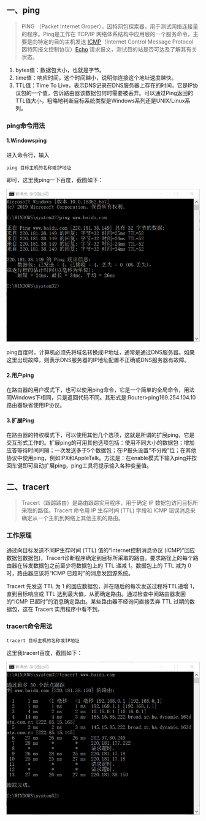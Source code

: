 ## 一、ping

>  PING （Packet Internet Groper），因特网包探索器，用于测试网络连接量的程序。Ping是工作在 TCP/IP 网络体系结构中应用层的一个服务命令，主要是向特定的目的主机发送 [ICMP](https://baike.baidu.com/item/ICMP/572452)（Internet Control Message Protocol 因特网报文控制协议）[Echo](https://baike.baidu.com/item/Echo/35157) 请求报文，测试目的站是否可达及了解其有关状态。 

1. bytes值：数据包大小，也就是字节。
2. time值：响应时间，这个时间越小，说明你连接这个地址速度越快。
3. TTL值：Time To Live，表示DNS记录在DNS服务器上存在的时间，它是IP协议包的一个值，告诉路由器该数据包何时需要被丢弃。可以通过Ping返回的TTL值大小，粗略地判断目标系统类型是Windows系列还是UNIX/Linux系列。

### **ping命令用法**

#### **1.Windowsping**

进入命令行，输入

```
ping 目标主机的名称或IP地址
```

即可，这里我ping一下百度，截图如下：

<img src="image\ping.png" style="zoom: 67%;" />



ping百度时，计算机必须先将域名转换成IP地址，通常是通过DNS服务器。如果这里出现故障，则表示DNS服务器的IP地址配置不正确或DNS服务器有故障。

#### **2.用户ping**

 在路由器的用户模式下，也可以使用ping命令，它是一个简单的全局命令，用法同Windows下相同，只是返回代码不同。其形式是:Router>ping169.254.104.10路由器缺省使用IP协议。

#### **3.扩展Ping**

 在路由器的特权模式下，可以使用其他几个选项，这就是所谓的扩展ping，它是交互形式工作的。扩展ping的可用其他选项包括：使用不同大小的数据包；增加应答等待时间间隔；一次发送多于5个数据包；在IP报头设置“不分段”位；在其他协议中使用ping，例如IPX和AppleTalk。方法是：在enable模式下输入ping并按回车键即可启动扩展ping，ping工具将提示输入各种变量值。 

## 二、tracert

>  Tracert（跟踪路由）是路由跟踪实用程序，用于确定 IP 数据包访问目标所采取的路径。Tracert 命令用 IP 生存时间 (TTL) 字段和 ICMP 错误消息来确定从一个主机到网络上其他主机的路由。 

### 工作原理

通过向目标发送不同IP生存时间 (TTL) 值的“Internet控制消息协议 (ICMP)”回应数据包数据包)，Tracert诊断程序确定到目标所采取的路由。要求路径上的每个路由器在转发数据包之前至少将数据包上的 TTL 递减 1。数据包上的 TTL 减为 0 时，路由器应该将“ICMP 已超时”的消息发回源系统。

Tracert 先发送 TTL 为 1 的回应数据包，并在随后的每次发送过程将TTL递增 1，直到目标响应或 TTL 达到最大值，从而确定路由。通过检查中间路由器发回的“ICMP 已超时”的消息确定路由。某些路由器不经询问直接丢弃 TTL 过期的数据包，这在 Tracert 实用程序中看不到。

### tracert命令用法

```
tracert 目标主机的名称或IP地址
```

这里我tracert百度，截图如下：

<img src="image\tracert.png" style="zoom:75%;" />

